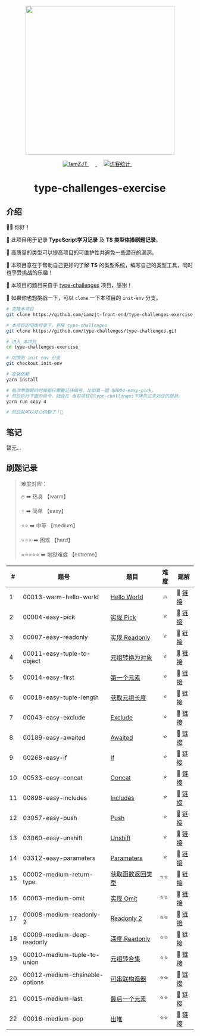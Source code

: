<p align="center">
  <a href="https://github.com/type-challenges/type-challenges">
    <img src="https://github.com/type-challenges/type-challenges/blob/main/screenshots/logo.svg" width="400" alt=""/>
  </a>
</p>

<p align="center">
  <a href="https://github.com/iamzjt-front-end">
    <img src="https://img.shields.io/badge/Github-iamzjt--front--end-blue" alt="IamZJT" />
  </a>&emsp;
  <a href="https://www.typescriptlang.org/play?install-plugin=%40type-challenges%2Fplayground-plugin">
    <img src="https://img.shields.io/badge/Playground-143?logo=typescript&color=3178C6&logoColor=fff"  alt=""/>
  </a>&emsp;
  <a href="https://github.com/iamzjt-front-end">
    <img src="https://komarev.com/ghpvc/?username=iamzjt-front-end&label=++访客统计++&color=lightgrey" alt="访客统计" />
  </a>&emsp;
</p>

<h1 align="center">
  type-challenges-exercise
</h1>

## 介绍

👨‍💻 你好！

🔸 此项目用于记录 **TypeScript学习记录** 及 **TS 类型体操刷题记录**。

🔸 高质量的类型可以提高项目的可维护性并避免一些潜在的漏洞。

🔸 本项目意在于帮助自己更好的了解 **TS** 的类型系统，编写自己的类型工具，同时也享受挑战的乐趣！

🔸 本项目的题目来自于 [type-challenges](https://github.com/type-challenges/type-challenges) 项目，感谢！

🔸 如果你也想挑战一下，可以 `clone` 一下本项目的 `init-env` 分支。

```bash
# 克隆本项目
git clone https://github.com/iamzjt-front-end/type-challenges-exercise.git

# 本项目的同级目录下，克隆 type-challenges
git clone https://github.com/type-challenges/type-challenges.git

# 进入 本项目
cd type-challenges-exercise

# 切换到 init-env 分支
git checkout init-env

# 安装依赖
yarn install

# 每次想做题的时候都只需要记住编号，比如第一题 00004-easy-pick。
# 然后执行下面的命令，就会在 当前项目的type-challenges下拷贝过来对应的题目。
yarn run copy 4

# 然后就可以开心做题了！🤩
```

## 笔记

暂无...

## 刷题记录

> 难度对应： 
> 
> 🔥 ➡️ 热身 【warm】
> 
> ⭐ ➡️ 简单 【easy】
> 
> ⭐⭐ ➡️ 中等 【medium】
> 
> ⭐⭐⭐ ➡️ 困难 【hard】
> 
> ⭐⭐⭐⭐⭐ ➡️ 地狱难度 【extreme】

<table>
  <thead>
    <tr>
      <th>#</th>
      <th>题号</th>
      <th>题目</th>
      <th>难度</th>
      <th>题解</th>
    </tr>
  </thead>
  <tbody>
    <tr>
      <td>1</td>
      <td>00013-warm-hello-world</td>
      <td>
        <a href="https://github.com/iamzjt-front-end/type-challenges-exercise/blob/main/type-challenges/00013-warm-hello-world/README.zh-CN.md">Hello World</a>
      </td>
      <td align="center">🔥</td>
      <td>
        🎯 <a href="https://github.com/iamzjt-front-end/type-challenges-exercise/blob/main/type-challenges/00013-warm-hello-world/template.ts">链接</a>
      </td>
    </tr>
    <tr>
      <td>2</td>
      <td>00004-easy-pick</td>
      <td>
        <a href="https://github.com/iamzjt-front-end/type-challenges-exercise/blob/main/type-challenges/00004-easy-pick/README.zh-CN.md">实现 Pick</a>
      </td>
      <td align="center">⭐</td>
      <td>
        🎯 <a href="https://github.com/iamzjt-front-end/type-challenges-exercise/blob/main/type-challenges/00004-easy-pick/template.ts">链接</a>
      </td>
    </tr>
    <tr>
      <td>3</td>
      <td>00007-easy-readonly<td>
        <a href="https://github.com/iamzjt-front-end/type-challenges-exercise/blob/main/type-challenges/00007-easy-readonly/README.zh-CN.md">实现 Readonly</a>
      </td>
      <td align="center">⭐</td>
      <td>
        🎯 <a href="https://github.com/iamzjt-front-end/type-challenges-exercise/blob/main/type-challenges/00007-easy-readonly/template.ts">链接</a>
      </td>
    </tr>
    <tr>
      <td>4</td>
      <td>00011-easy-tuple-to-object</td>
      <td>
        <a href="https://github.com/iamzjt-front-end/type-challenges-exercise/blob/main/type-challenges/00011-easy-tuple-to-object/README.zh-CN.md">元组转换为对象</a>
      </td>
      <td align="center">⭐</td>
      <td>
        🎯 <a href="https://github.com/iamzjt-front-end/type-challenges-exercise/blob/main/type-challenges/00011-easy-tuple-to-object/template.ts">链接</a>
      </td>
    </tr>
    <tr>
      <td>5</td>
      <td>00014-easy-first</td>
      <td>
        <a href="https://github.com/iamzjt-front-end/type-challenges-exercise/blob/main/type-challenges/00014-easy-first/README.zh-CN.md">第一个元素</a>
      </td>
      <td align="center">⭐</td>
      <td>
        🎯 <a href="https://github.com/iamzjt-front-end/type-challenges-exercise/blob/main/type-challenges/00014-easy-first/template.ts">链接</a>
      </td>
    </tr>
    <tr>
      <td>6</td>
      <td>00018-easy-tuple-length</td>
      <td>
        <a href="https://github.com/iamzjt-front-end/type-challenges-exercise/blob/main/type-challenges/00018-easy-tuple-length/README.zh-CN.md">获取元组长度</a>
      </td>
      <td align="center">⭐</td>
      <td>
        🎯 <a href="https://github.com/iamzjt-front-end/type-challenges-exercise/blob/main/type-challenges/00018-easy-tuple-length/template.ts">链接</a>
      </td>
    </tr>
    <tr>
      <td>7</td>
      <td>00043-easy-exclude</td>
      <td>
        <a href="https://github.com/iamzjt-front-end/type-challenges-exercise/blob/main/type-challenges/00043-easy-exclude/README.zh-CN.md">Exclude</a>
      </td>
      <td align="center">⭐</td>
      <td>
        🎯 <a href="https://github.com/iamzjt-front-end/type-challenges-exercise/blob/main/type-challenges/00043-easy-exclude/template.ts">链接</a>
      </td>
    </tr>
    <tr>
      <td>8</td>
      <td>00189-easy-awaited</td>
      <td>
        <a href="https://github.com/iamzjt-front-end/type-challenges-exercise/blob/main/type-challenges/00189-easy-awaited/README.zh-CN.md">Awaited</a>
      </td>
      <td align="center">⭐</td>
      <td>
        🎯 <a href="https://github.com/iamzjt-front-end/type-challenges-exercise/blob/main/type-challenges/00189-easy-awaited/template.ts">链接</a>
      </td>
    </tr>
    <tr>
      <td>9</td>
      <td>00268-easy-if</td>
      <td>
        <a href="https://github.com/iamzjt-front-end/type-challenges-exercise/blob/main/type-challenges/00268-easy-if/README.zh-CN.md">If</a>
      </td>
      <td align="center">⭐</td>
      <td>
        🎯 <a href="https://github.com/iamzjt-front-end/type-challenges-exercise/blob/main/type-challenges/00268-easy-if/template.ts">链接</a>
      </td>
    </tr>
    <tr>
      <td>10</td>
      <td>00533-easy-concat</td>
      <td>
        <a href="https://github.com/iamzjt-front-end/type-challenges-exercise/blob/main/type-challenges/00533-easy-concat/README.zh-CN.md">Concat</a>
      </td>
      <td align="center">⭐</td>
      <td>
        🎯 <a href="https://github.com/iamzjt-front-end/type-challenges-exercise/blob/main/type-challenges/00533-easy-concat/template.ts">链接</a>
      </td>
    </tr>
    <tr>
      <td>11</td>
      <td>00898-easy-includes</td>
      <td>
        <a href="https://github.com/iamzjt-front-end/type-challenges-exercise/blob/main/type-challenges/00898-easy-includes/README.zh-CN.md">Includes</a>
      </td>
      <td align="center">⭐</td>
      <td>
        🎯 <a href="https://github.com/iamzjt-front-end/type-challenges-exercise/blob/main/type-challenges/00898-easy-includes/template.ts">链接</a>
      </td>
    </tr>
    <tr>
      <td>12</td>
      <td>03057-easy-push</td>
      <td>
        <a href="https://github.com/iamzjt-front-end/type-challenges-exercise/blob/main/type-challenges/03057-easy-push/README.zh-CN.md">Push</a>
      </td>
      <td align="center">⭐</td>
      <td>
        🎯 <a href="https://github.com/iamzjt-front-end/type-challenges-exercise/blob/main/type-challenges/03057-easy-push/template.ts">链接</a>
      </td>
    </tr>
    <tr>
      <td>13</td>
      <td>03060-easy-unshift</td>
      <td>
        <a href="https://github.com/iamzjt-front-end/type-challenges-exercise/blob/main/type-challenges/03060-easy-unshift/README.zh-CN.md">Unshift</a>
      </td>
      <td align="center">⭐</td>
      <td>
        🎯 <a href="https://github.com/iamzjt-front-end/type-challenges-exercise/blob/main/type-challenges/03060-easy-unshift/template.ts">链接</a>
      </td>
    </tr>
    <tr>
      <td>14</td>
      <td>03312-easy-parameters</td>
      <td>
        <a href="https://github.com/iamzjt-front-end/type-challenges-exercise/blob/main/type-challenges/03312-easy-parameters/README.zh-CN.md">Parameters</a>
      </td>
      <td align="center">⭐</td>
      <td>
        🎯 <a href="https://github.com/iamzjt-front-end/type-challenges-exercise/blob/main/type-challenges/03312-easy-parameters/template.ts">链接</a>
      </td>
    </tr>
    <tr>
      <td>15</td>
      <td>00002-medium-return-type</td>
      <td>
        <a href="https://github.com/iamzjt-front-end/type-challenges-exercise/blob/main/type-challenges/00002-medium-return-type/README.zh-CN.md">获取函数返回类型</a>
      </td>
      <td>⭐⭐</td>
      <td>
        🎯 <a href="https://github.com/iamzjt-front-end/type-challenges-exercise/blob/main/type-challenges/00002-medium-return-type/template.ts">链接</a>
      </td>
    </tr>
    <tr>
      <td>16</td>
      <td>00003-medium-omit</td>
      <td>
        <a href="https://github.com/iamzjt-front-end/type-challenges-exercise/blob/main/type-challenges/00003-medium-omit/README.zh-CN.md">实现 Omit</a>
      </td>
      <td>⭐⭐</td>
      <td>
        🎯 <a href="https://github.com/iamzjt-front-end/type-challenges-exercise/blob/main/type-challenges/00003-medium-omit/template.ts">链接</a>
      </td>
    </tr>
    <tr>
      <td>17</td>
      <td>00008-medium-readonly-2</td>
      <td>
        <a href="https://github.com/iamzjt-front-end/type-challenges-exercise/blob/main/type-challenges/00008-medium-readonly-2/README.zh-CN.md">Readonly 2</a>
      </td>
      <td>⭐⭐</td>
      <td>
        🎯 <a href="https://github.com/iamzjt-front-end/type-challenges-exercise/blob/main/type-challenges/00008-medium-readonly-2/template.ts">链接</a>
      </td>
    </tr>
    <tr>
      <td>18</td>
      <td>00009-medium-deep-readonly</td>
      <td>
        <a href="https://github.com/iamzjt-front-end/type-challenges-exercise/blob/main/type-challenges/00009-medium-deep-readonly/README.zh-CN.md">深度 Readonly</a>
      </td>
      <td>⭐⭐</td>
      <td>
        🎯 <a href="https://github.com/iamzjt-front-end/type-challenges-exercise/blob/main/type-challenges/00009-medium-deep-readonly/template.ts">链接</a>
      </td>
    </tr>
    <tr>
      <td>19</td>
      <td>00010-medium-tuple-to-union</td>
      <td>
        <a href="https://github.com/iamzjt-front-end/type-challenges-exercise/blob/main/type-challenges/00010-medium-tuple-to-union/README.zh-CN.md">元组转合集</a>
      </td>
      <td>⭐⭐</td>
      <td>
        🎯 <a href="https://github.com/iamzjt-front-end/type-challenges-exercise/blob/main/type-challenges/00010-medium-tuple-to-union/template.ts">链接</a>
      </td>
    </tr>
    <tr>
      <td>20</td>
      <td>00012-medium-chainable-options</td>
      <td>
        <a href="https://github.com/iamzjt-front-end/type-challenges-exercise/blob/main/type-challenges/00012-medium-chainable-options/README.zh-CN.md">可串联构造器</a>
      </td>
      <td>⭐⭐</td>
      <td>
        🎯 <a href="https://github.com/iamzjt-front-end/type-challenges-exercise/blob/main/type-challenges/00012-medium-chainable-options/template.ts">链接</a>
      </td>
    </tr>
    <tr>
      <td>21</td>
      <td>00015-medium-last</td>
      <td>
        <a href="https://github.com/iamzjt-front-end/type-challenges-exercise/blob/main/type-challenges/00015-medium-last/README.zh-CN.md">最后一个元素</a>
      </td>
      <td>⭐⭐</td>
      <td>
        🎯 <a href="https://github.com/iamzjt-front-end/type-challenges-exercise/blob/main/type-challenges/00015-medium-last/template.ts">链接</a>
      </td>
    </tr>
    <tr>
      <td>22</td>
      <td>00016-medium-pop</td>
      <td>
        <a href="https://github.com/iamzjt-front-end/type-challenges-exercise/blob/main/type-challenges/00016-medium-pop/README.zh-CN.md">出堆</a>
      </td>
      <td>⭐⭐</td>
      <td>
        🎯 <a href="https://github.com/iamzjt-front-end/type-challenges-exercise/blob/main/type-challenges/00016-medium-pop/template.ts">链接</a>
      </td>
    </tr>
  </tbody>
</table>
